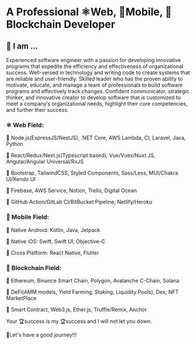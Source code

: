 # A Professional ⚛️Web, 📱Mobile, 🦊Blockchain Developer

## 🎉 I am ...
Experienced software engineer with a passion for developing innovative programs that expedite the efficiency and effectiveness of organizational success. Well-versed in technology and writing code to create systems that are reliable and user-friendly. Skilled leader who has the proven ability to motivate, educate, and manage a team of professionals to build software programs and effectively track changes.  Confident communicator, strategic thinker, and innovative creator to develop software that is customized to meet a company’s organizational needs, highlight their core competencies, and further their success.

### ⚛️ Web Field:

📌 Node.js(ExpressJS/NestJS), .NET Core, AWS Lambda, CI, Laravel, Java, Python

📌 React/Redux/Next.js(Typescript based), Vue/Vuex/Nuxt.JS, Angular/Angular Universal/RxJS

📌 Bootstrap, TailwindCSS, Styled Components, Sass/Less, MUI/Chakra UI/Kendo UI

📌 Firebase, AWS Service, Notion, Trello, Digital Ocean

📌 GitHub Action/GitLab CI/BitBucket Pipeline, Netlify/Heroku

### 📱 Mobile Field:

📌 Native Android: Kotlin, Java, Jetpack

📌 Native iOS: Swift, Swift UI, Objective-C

📌 Cross Platform: React Native, Flutter

### 🦊 Blockchain Field:

📌 Ethereum, Binance Smart Chain, Polygon, Avalanche C-Chain, Solana

📌 DeFi(AMM models, Yield Farming, Staking, Liquidity Pools), Dex, NFT MarketPlace

📌 Smart Contract, Web3.js, Ether.js, Truffle/Remix, Anchor


Your 🏆success is my 🏆success and I will not let you down.

🚀Let's have a good journey!!!

<!--
**TMSoftSolution/TMSoftSolution** is a ✨ _special_ ✨ repository because its `README.md` (this file) appears on your GitHub profile.

Here are some ideas to get you started:

- 🔭 I’m currently working on ...
- 🌱 I’m currently learning ...
- 👯 I’m looking to collaborate on ...
- 🤔 I’m looking for help with ...
- 💬 Ask me about ...
- 📫 How to reach me: ...
- 😄 Pronouns: ...
- ⚡ Fun fact: ...
-->
